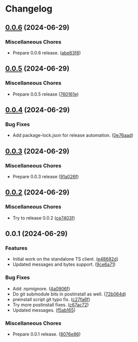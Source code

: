 # Changelog

## [0.0.6](https://github.com/zmkfirmware/zmk-studio-ts-client/compare/v0.0.5...v0.0.6) (2024-06-29)


### Miscellaneous Chores

* Prepare 0.0.6 release. ([abe83f8](https://github.com/zmkfirmware/zmk-studio-ts-client/commit/abe83f8b3e6a4476688223874c31dbf89a505f03))

## [0.0.5](https://github.com/zmkfirmware/zmk-studio-ts-client/compare/v0.0.4...v0.0.5) (2024-06-29)


### Miscellaneous Chores

* Prepare 0.0.5 release ([760161e](https://github.com/zmkfirmware/zmk-studio-ts-client/commit/760161ef716001aa0a2a53ecf10e08e319cd45c0))

## [0.0.4](https://github.com/zmkfirmware/zmk-studio-ts-client/compare/v0.0.3...v0.0.4) (2024-06-29)


### Bug Fixes

* Add package-lock.json for release automation. ([0e76aad](https://github.com/zmkfirmware/zmk-studio-ts-client/commit/0e76aad525f20afe0e291e3746baf86e2561aa97))

## [0.0.3](https://github.com/zmkfirmware/zmk-studio-ts-client/compare/v0.0.2...v0.0.3) (2024-06-29)


### Miscellaneous Chores

* Prepare 0.0.3 release ([91a026f](https://github.com/zmkfirmware/zmk-studio-ts-client/commit/91a026fa4544a56f79f96c7c1b10762f04cdf001))

## [0.0.2](https://github.com/zmkfirmware/zmk-studio-ts-client/compare/v0.0.1...v0.0.2) (2024-06-29)


### Miscellaneous Chores

* Try to release 0.0.2 ([ce7403f](https://github.com/zmkfirmware/zmk-studio-ts-client/commit/ce7403fb71bb67d7c854b45a3805abe4f10350bf))

## 0.0.1 (2024-06-29)


### Features

* Initial work on the standalone TS client. ([e48682d](https://github.com/zmkfirmware/zmk-studio-ts-client/commit/e48682d79f92e2f8f34d29124f9f8f932849ab33))
* Updated messages and bytes support. ([9ce6a71](https://github.com/zmkfirmware/zmk-studio-ts-client/commit/9ce6a712310d6b225e54ea9db4d732ede972e556))


### Bug Fixes

* Add .npmignore. ([4a0906f](https://github.com/zmkfirmware/zmk-studio-ts-client/commit/4a0906f4783ceeea4e6359be7a366a1053c76e43))
* Do git submodule bits in postinstall as well. ([72b064d](https://github.com/zmkfirmware/zmk-studio-ts-client/commit/72b064dba1c3d13f46ff9441c4ac4502ee660cee))
* preinstall script git typo fix. ([c27fa6f](https://github.com/zmkfirmware/zmk-studio-ts-client/commit/c27fa6f5033c9b87ceaf136c4707cde27e7c94cd))
* Try more postinstall fixes. ([c67ac72](https://github.com/zmkfirmware/zmk-studio-ts-client/commit/c67ac722b14ca7e9a6bf7bb7e5c2fbb56f902faa))
* Updated messages. ([f5ab165](https://github.com/zmkfirmware/zmk-studio-ts-client/commit/f5ab165bf838c23ac577b0e4d1d1da7630ef73ae))


### Miscellaneous Chores

* Prepare 0.0.1 release. ([8076e86](https://github.com/zmkfirmware/zmk-studio-ts-client/commit/8076e86411818325efa133291e71e8e322505601))

